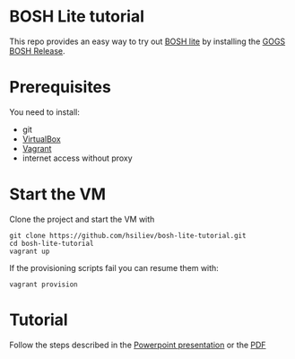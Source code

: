 # BOSH Lite tutorial
This repo provides an easy way to try out [BOSH lite](https://github.com/cloudfoundry/bosh-lite) by installing the [GOGS BOSH Release](https://github.com/cloudfoundry-community/gogs-boshrelease).

# Prerequisites

You need to install:
* git
* [VirtualBox](https://www.virtualbox.org)
* [Vagrant](https://www.vagrantup.com)
* internet access without proxy 

# Start the VM

Clone the project and start the VM with

```
git clone https://github.com/hsiliev/bosh-lite-tutorial.git
cd bosh-lite-tutorial
vagrant up
```

If the provisioning scripts fail you can resume them with:
```
vagrant provision
```

# Tutorial

Follow the steps described in the [Powerpoint presentation](https://github.com/hsiliev/bosh-lite-tutorial/blob/master/Tutorial.pptx?raw=true) or the [PDF](https://github.com/hsiliev/bosh-lite-tutorial/raw/master/Tutorial.pdf)
